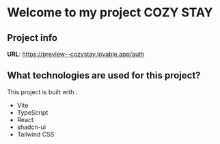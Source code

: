 # Welcome to  my project COZY STAY

## Project info

**URL**: https://preview--cozystay.lovable.app/auth

## What technologies are used for this project?

This project is built with .

- Vite
- TypeScript
- React
- shadcn-ui
- Tailwind CSS

